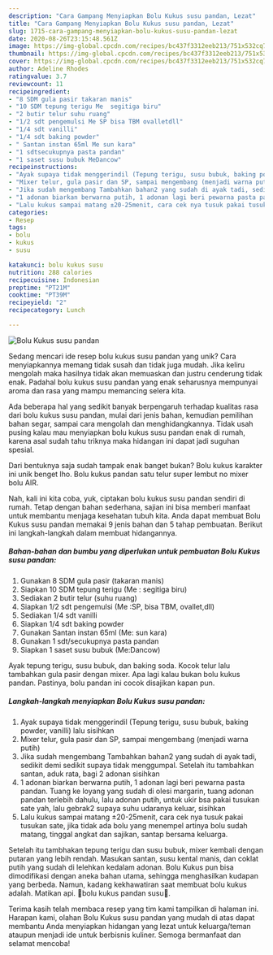 ```yaml
---
description: "Cara Gampang Menyiapkan Bolu Kukus susu pandan, Lezat"
title: "Cara Gampang Menyiapkan Bolu Kukus susu pandan, Lezat"
slug: 1715-cara-gampang-menyiapkan-bolu-kukus-susu-pandan-lezat
date: 2020-08-26T23:15:48.561Z
image: https://img-global.cpcdn.com/recipes/bc437f3312eeb213/751x532cq70/bolu-kukus-susu-pandan-foto-resep-utama.jpg
thumbnail: https://img-global.cpcdn.com/recipes/bc437f3312eeb213/751x532cq70/bolu-kukus-susu-pandan-foto-resep-utama.jpg
cover: https://img-global.cpcdn.com/recipes/bc437f3312eeb213/751x532cq70/bolu-kukus-susu-pandan-foto-resep-utama.jpg
author: Adeline Rhodes
ratingvalue: 3.7
reviewcount: 11
recipeingredient:
- "8 SDM gula pasir takaran manis"
- "10 SDM tepung terigu Me  segitiga biru"
- "2 butir telur suhu ruang"
- "1/2 sdt pengemulsi Me SP bisa TBM ovalletdll"
- "1/4 sdt vanilli"
- "1/4 sdt baking powder"
- " Santan instan 65ml Me sun kara"
- "1 sdtsecukupnya pasta pandan"
- "1 saset susu bubuk MeDancow"
recipeinstructions:
- "Ayak supaya tidak menggerindil (Tepung terigu, susu bubuk, baking powder, vanilli) lalu sisihkan"
- "Mixer telur, gula pasir dan SP, sampai mengembang (menjadi warna putih)"
- "Jika sudah mengembang Tambahkan bahan2 yang sudah di ayak tadi, sedikit demi sedikit supaya tidak menggumpal. Setelah itu tambahkan santan, aduk rata, bagi 2 adonan sisihkan"
- "1 adonan biarkan berwarna putih, 1 adonan lagi beri pewarna pasta pandan. Tuang ke loyang yang sudah di olesi margarin, tuang adonan pandan terlebih dahulu, lalu adonan putih, untuk ukir bsa pakai tusukan sate yah, lalu gebrak2 supaya suhu udaranya keluar, sisihkan"
- "Lalu kukus sampai matang ±20-25menit, cara cek nya tusuk pakai tusukan sate, jika tidak ada bolu yang menempel artinya bolu sudah matang, tinggal angkat dan sajikan, santap bersama keluarga."
categories:
- Resep
tags:
- bolu
- kukus
- susu

katakunci: bolu kukus susu 
nutrition: 288 calories
recipecuisine: Indonesian
preptime: "PT21M"
cooktime: "PT39M"
recipeyield: "2"
recipecategory: Lunch

---
```



![Bolu Kukus susu pandan](https://img-global.cpcdn.com/recipes/bc437f3312eeb213/751x532cq70/bolu-kukus-susu-pandan-foto-resep-utama.jpg)

Sedang mencari ide resep bolu kukus susu pandan yang unik? Cara menyiapkannya memang tidak susah dan tidak juga mudah. Jika keliru mengolah maka hasilnya tidak akan memuaskan dan justru cenderung tidak enak. Padahal bolu kukus susu pandan yang enak seharusnya mempunyai aroma dan rasa yang mampu memancing selera kita.

Ada beberapa hal yang sedikit banyak berpengaruh terhadap kualitas rasa dari bolu kukus susu pandan, mulai dari jenis bahan, kemudian pemilihan bahan segar, sampai cara mengolah dan menghidangkannya. Tidak usah pusing kalau mau menyiapkan bolu kukus susu pandan enak di rumah, karena asal sudah tahu triknya maka hidangan ini dapat jadi suguhan spesial.

Dari bentuknya saja sudah tampak enak banget bukan? Bolu kukus karakter ini unik benget lho. Bolu kukus pandan satu telur super lembut no mixer bolu AIR.


Nah, kali ini kita coba, yuk, ciptakan bolu kukus susu pandan sendiri di rumah. Tetap dengan bahan sederhana, sajian ini bisa memberi manfaat untuk membantu menjaga kesehatan tubuh kita. Anda dapat membuat Bolu Kukus susu pandan memakai 9 jenis bahan dan 5 tahap pembuatan. Berikut ini langkah-langkah dalam membuat hidangannya.

<!--inarticleads1-->

##### Bahan-bahan dan bumbu yang diperlukan untuk pembuatan Bolu Kukus susu pandan:

1. Gunakan 8 SDM gula pasir (takaran manis)
1. Siapkan 10 SDM tepung terigu (Me : segitiga biru)
1. Sediakan 2 butir telur (suhu ruang)
1. Siapkan 1/2 sdt pengemulsi (Me :SP, bisa TBM, ovallet,dll)
1. Sediakan 1/4 sdt vanilli
1. Siapkan 1/4 sdt baking powder
1. Gunakan  Santan instan 65ml (Me: sun kara)
1. Gunakan 1 sdt/secukupnya pasta pandan
1. Siapkan 1 saset susu bubuk (Me:Dancow)


Ayak tepung terigu, susu bubuk, dan baking soda. Kocok telur lalu tambahkan gula pasir dengan mixer. Apa lagi kalau bukan bolu kukus pandan. Pastinya, bolu pandan ini cocok disajikan kapan pun. 

<!--inarticleads2-->

##### Langkah-langkah menyiapkan Bolu Kukus susu pandan:

1. Ayak supaya tidak menggerindil (Tepung terigu, susu bubuk, baking powder, vanilli) lalu sisihkan
1. Mixer telur, gula pasir dan SP, sampai mengembang (menjadi warna putih)
1. Jika sudah mengembang Tambahkan bahan2 yang sudah di ayak tadi, sedikit demi sedikit supaya tidak menggumpal. Setelah itu tambahkan santan, aduk rata, bagi 2 adonan sisihkan
1. 1 adonan biarkan berwarna putih, 1 adonan lagi beri pewarna pasta pandan. Tuang ke loyang yang sudah di olesi margarin, tuang adonan pandan terlebih dahulu, lalu adonan putih, untuk ukir bsa pakai tusukan sate yah, lalu gebrak2 supaya suhu udaranya keluar, sisihkan
1. Lalu kukus sampai matang ±20-25menit, cara cek nya tusuk pakai tusukan sate, jika tidak ada bolu yang menempel artinya bolu sudah matang, tinggal angkat dan sajikan, santap bersama keluarga.


Setelah itu tambhakan tepung terigu dan susu bubuk, mixer kembali dengan putaran yang lebih rendah. Masukan santan, susu kental manis, dan coklat putih yang sudah di lelehkan kedalam adonan. Bolu Kukus pun bisa dimodifikasi dengan aneka bahan utama, sehingga menghasilkan kudapan yang berbeda. Namun, kadang kekhawatiran saat membuat bolu kukus adalah. Matikan api. 🍰bolu kukus pandan susu🍰. 

Terima kasih telah membaca resep yang tim kami tampilkan di halaman ini. Harapan kami, olahan Bolu Kukus susu pandan yang mudah di atas dapat membantu Anda menyiapkan hidangan yang lezat untuk keluarga/teman ataupun menjadi ide untuk berbisnis kuliner. Semoga bermanfaat dan selamat mencoba!
